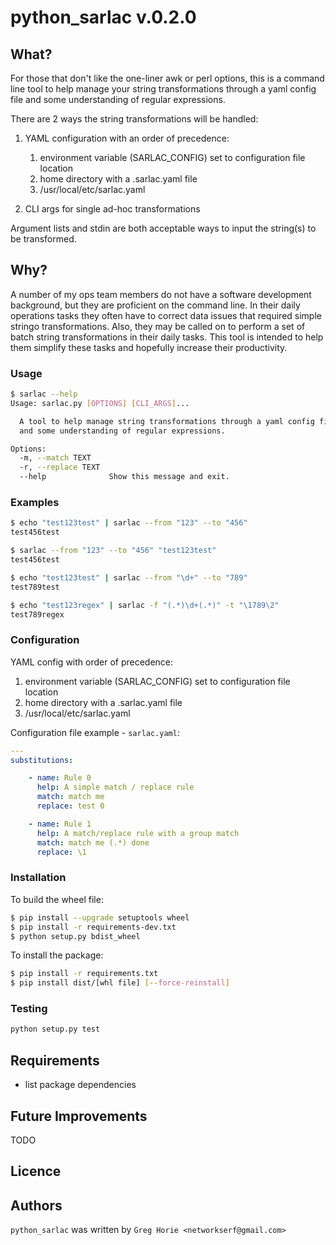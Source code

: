 # python_sarlac v.0.2.0

## What?

For those that don't like the one-liner awk or perl options, this is a command
line tool to help manage your string transformations through a yaml config file
and some understanding of regular expressions.

There are 2 ways the string transformations will be handled:

1. YAML configuration with an order of precedence:

    1. environment variable (SARLAC_CONFIG) set to configuration file location
    2. home directory with a .sarlac.yaml file
    3. /usr/local/etc/sarlac.yaml

2. CLI args for single ad-hoc transformations

Argument lists and stdin are both acceptable ways to input the string(s) to be
transformed.

## Why?

A number of my ops team members do not have a software development background,
but they are proficient on the command line. In their daily operations tasks
they often have to correct data issues that required simple stringo
transformations. Also, they may be called on to perform a set of batch string
transformations in their daily tasks. This tool is intended to help them
simplify these tasks and hopefully increase their productivity.

### Usage

```bash
$ sarlac --help
Usage: sarlac.py [OPTIONS] [CLI_ARGS]...

  A tool to help manage string transformations through a yaml config file
  and some understanding of regular expressions.

Options:
  -m, --match TEXT
  -r, --replace TEXT
  --help              Show this message and exit.
  ```

### Examples

```bash
$ echo "test123test" | sarlac --from "123" --to "456"
test456test

$ sarlac --from "123" --to "456" "test123test"
test456test

$ echo "test123test" | sarlac --from "\d+" --to "789"
test789test

$ echo "test123regex" | sarlac -f "(.*)\d+(.*)" -t "\1789\2"
test789regex
```

### Configuration

YAML config with order of precedence:

1. environment variable (SARLAC_CONFIG) set to configuration file location
2. home directory with a .sarlac.yaml file
3. /usr/local/etc/sarlac.yaml

Configuration file example - `sarlac.yaml`:

```yaml
---
substitutions:

    - name: Rule 0
      help: A simple match / replace rule
      match: match me
      replace: test 0

    - name: Rule 1
      help: A match/replace rule with a group match
      match: match me (.*) done
      replace: \1
```

### Installation

To build the wheel file:

```bash
$ pip install --upgrade setuptools wheel
$ pip install -r requirements-dev.txt
$ python setup.py bdist_wheel
```

To install the package:

```bash
$ pip install -r requirements.txt
$ pip install dist/[whl file] [--force-reinstall]
```

### Testing

```python
python setup.py test
```

## Requirements

- list package dependencies

## Future Improvements

TODO

## Licence

## Authors

`python_sarlac` was written by `Greg Horie <networkserf@gmail.com>`
